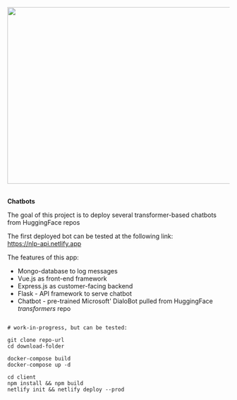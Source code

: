 
<img src="https://i.ibb.co/kghY2Bf/chatbot.jpg" width="700" height="400"><br><br>

**Chatbots**<br>

The goal of this project is to deploy several transformer-based chatbots from HuggingFace repos <br/>

The first deployed bot can be tested at the following link: <br/>
https://nlp-api.netlify.app

The features of this app:

- Mongo-database to log messages
- Vue.js as front-end framework
- Express.js as customer-facing backend
- Flask - API framework to serve chatbot
- Chatbot - pre-trained Microsoft' DialoBot pulled from HuggingFace _transformers_ repo

```

# work-in-progress, but can be tested:

git clone repo-url
cd download-folder

docker-compose build
docker-compose up -d

cd client
npm install && npm build 
netlify init && netlify deploy --prod

```
